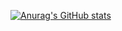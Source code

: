 [![Anurag's GitHub stats](https://github-readme-stats.vercel.app/api?username=azupero)](https://github.com/anuraghazra/github-readme-stats)
